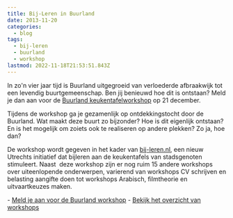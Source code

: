 ```yaml
---
title: Bij-Leren in Buurland
date: 2013-11-20
categories:
  - blog
tags:
  - bij-leren
  - buurland
  - workshop
lastmod: 2022-11-18T21:53:51.843Z
---
```


In zo'n vier jaar tijd is Buurland uitgegroeid van verloederde afbraakwijk tot een levendig buurtgemeenschap. Ben jij benieuwd hoe dit is ontstaan? Meld je dan aan voor de [Buurland keukentafelworkshop](http://bij-leren.nl/product/buurtgemeenschap/) op 21 december.<!--more-->

Tijdens de workshop ga je gezamenlijk op ontdekkingstocht door de Buurland. Wat maakt deze buurt zo bijzonder? Hoe is dit eigenlijk ontstaan? En is het mogelijk om zoiets ook te realiseren op andere plekken? Zo ja, hoe dan?

De workshop wordt gegeven in het kader van [bij-leren.nl](http://www.bij-leren.nl), een nieuw Utrechts initiatief dat bijleren aan de keukentafels van stadsgenoten stimuleert. Naast  deze workshop zijn er nog ruim 15 andere workshops over uiteenlopende onderwerpen, varierend van workshops CV schrijven en belasting aangifte doen tot workshops Arabisch, filmtheorie en uitvaartkeuzes maken.

\- [Meld je aan voor de Buurland workshop](http://bij-leren.nl/buurtgemeenschap/) - [Bekijk het overzicht van workshops](http://bij-leren.nl/shop/)
